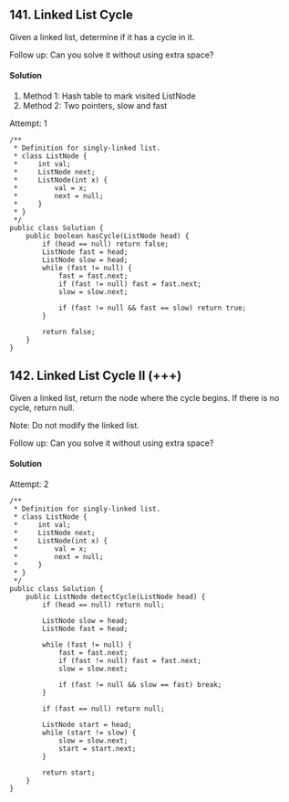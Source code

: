 ## 141. Linked List Cycle

Given a linked list, determine if it has a cycle in it.

Follow up:
Can you solve it without using extra space?

#### Solution
1. Method 1: Hash table to mark visited ListNode
2. Method 2: Two pointers, slow and fast

Attempt: 1
~~~
/**
 * Definition for singly-linked list.
 * class ListNode {
 *     int val;
 *     ListNode next;
 *     ListNode(int x) {
 *         val = x;
 *         next = null;
 *     }
 * }
 */
public class Solution {
    public boolean hasCycle(ListNode head) {
        if (head == null) return false;
        ListNode fast = head;
        ListNode slow = head;
        while (fast != null) {
            fast = fast.next;
            if (fast != null) fast = fast.next;
            slow = slow.next;

            if (fast != null && fast == slow) return true;
        }

        return false;
    }
}
~~~

## 142. Linked List Cycle II (+++)

Given a linked list, return the node where the cycle begins. If there is no cycle, return null.

Note: Do not modify the linked list.

Follow up:
Can you solve it without using extra space?

#### Solution

Attempt: 2
~~~
/**
 * Definition for singly-linked list.
 * class ListNode {
 *     int val;
 *     ListNode next;
 *     ListNode(int x) {
 *         val = x;
 *         next = null;
 *     }
 * }
 */
public class Solution {
    public ListNode detectCycle(ListNode head) {
        if (head == null) return null;

        ListNode slow = head;
        ListNode fast = head;

        while (fast != null) {
            fast = fast.next;
            if (fast != null) fast = fast.next;
            slow = slow.next;

            if (fast != null && slow == fast) break;
        }

        if (fast == null) return null;

        ListNode start = head;
        while (start != slow) {
            slow = slow.next;
            start = start.next;
        }

        return start;
    }
}
~~~

